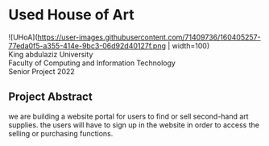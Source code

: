 # Used House of Art
![UHoA](https://user-images.githubusercontent.com/71409736/160405257-77eda0f5-a355-414e-9bc3-06d92d40127f.png | width=100)<br />
King abdulaziz University<br />
Faculty of Computing and Information Technology<br />
Senior Project 2022

## Project Abstract
we are building a website portal for users to find or sell second-hand art supplies.
the users will have to sign up in the website in order to access the selling or purchasing functions.

